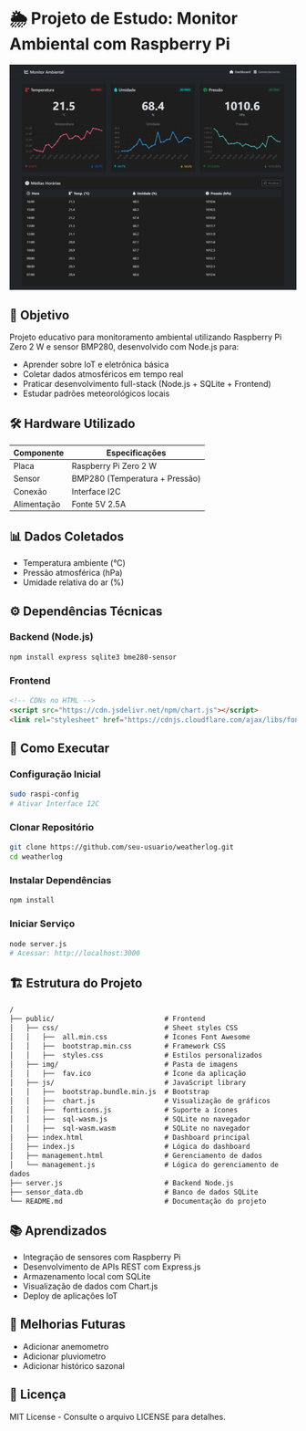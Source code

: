# 🌦️ Projeto de Estudo: Monitor Ambiental com Raspberry Pi

![Dashboard](https://github.com/phsprogramador/weatherlog/blob/main/public/img/screenshot.png)


## 📌 Objetivo

Projeto educativo para monitoramento ambiental utilizando Raspberry Pi Zero 2 W e sensor BMP280, desenvolvido com Node.js para:

- Aprender sobre IoT e eletrônica básica  
- Coletar dados atmosféricos em tempo real  
- Praticar desenvolvimento full-stack (Node.js + SQLite + Frontend)
- Estudar padrões meteorológicos locais  

## 🛠️ Hardware Utilizado

| Componente       | Especificações                   |
|------------------|----------------------------------|
| Placa            | Raspberry Pi Zero 2 W            |
| Sensor           | BMP280 (Temperatura + Pressão)   |
| Conexão          | Interface I2C                    |
| Alimentação      | Fonte 5V 2.5A                    |

## 📊 Dados Coletados

- Temperatura ambiente (°C)  
- Pressão atmosférica (hPa)  
- Umidade relativa do ar (%)

## ⚙️ Dependências Técnicas

### Backend (Node.js)

```bash
npm install express sqlite3 bme280-sensor
```

### Frontend

```html
<!-- CDNs no HTML -->
<script src="https://cdn.jsdelivr.net/npm/chart.js"></script>
<link rel="stylesheet" href="https://cdnjs.cloudflare.com/ajax/libs/font-awesome/6.4.0/css/all.min.css">
```

## 🚀 Como Executar

### Configuração Inicial

```bash
sudo raspi-config
# Ativar Interface I2C
```

### Clonar Repositório

```bash
git clone https://github.com/seu-usuario/weatherlog.git
cd weatherlog
```

### Instalar Dependências

```bash
npm install
```

### Iniciar Serviço

```bash
node server.js
# Acessar: http://localhost:3000
```

## 🏗️ Estrutura do Projeto

```
/
├── public/                           # Frontend
│   ├── css/                          # Sheet styles CSS
│   │   ├──  all.min.css              # Ícones Font Awesome
│   │   ├──  bootstrap.min.css        # Framework CSS
│   │   ├──  styles.css               # Estilos personalizados
│   ├── img/                          # Pasta de imagens
│   │   ├──  fav.ico                  # Ícone da aplicação  
│   ├── js/                           # JavaScript library
│   │   ├──  bootstrap.bundle.min.js  # Bootstrap
│   │   ├──  chart.js                 # Visualização de gráficos
│   │   ├──  fonticons.js             # Suporte a ícones
│   │   ├──  sql-wasm.js              # SQLite no navegador 
│   │   ├──  sql-wasm.wasm            # SQLite no navegador 
│   ├── index.html                    # Dashboard principal
│   ├── index.js                      # Lógica do dashboard
│   ├── management.html               # Gerenciamento de dados
│   └── management.js                 # Lógica do gerenciamento de dados
├── server.js                         # Backend Node.js
├── sensor_data.db                    # Banco de dados SQLite
└── README.md                         # Documentação do projeto
```

## 📚 Aprendizados

- Integração de sensores com Raspberry Pi  
- Desenvolvimento de APIs REST com Express.js  
- Armazenamento local com SQLite  
- Visualização de dados com Chart.js  
- Deploy de aplicações IoT

## 🔮 Melhorias Futuras

- Adicionar anemometro
- Adicionar pluviometro
- Adicionar histórico sazonal  

## 📄 Licença

MIT License - Consulte o arquivo LICENSE para detalhes.
